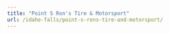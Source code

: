 ```yaml
---
title: "Point S Ron's Tire & Motorsport"
url: /idaho-falls/point-s-rons-tire-and-motorsport/
---
```


